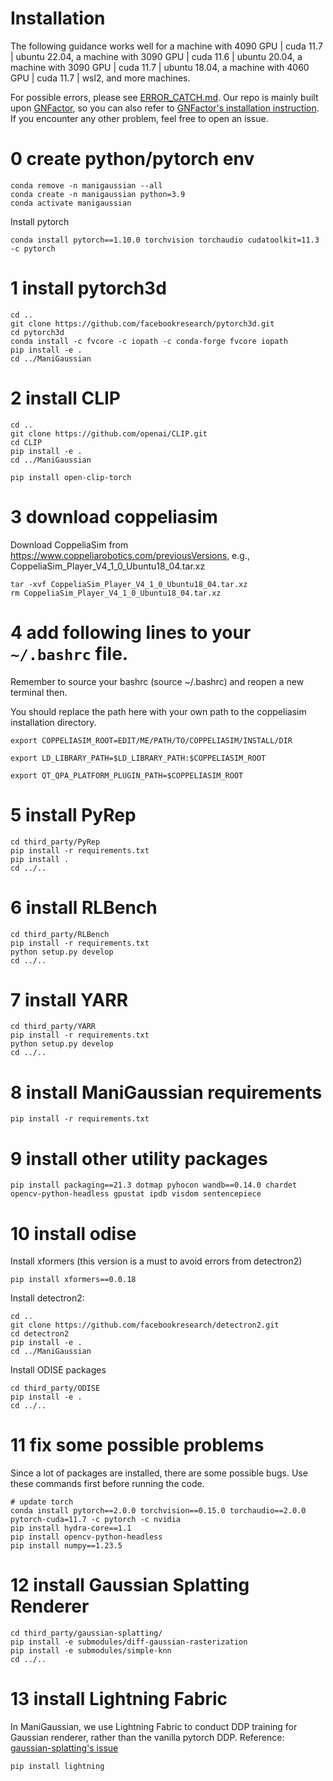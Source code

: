 # Installation

The following guidance works well for a machine with 4090 GPU | cuda 11.7 | ubuntu 22.04, a machine with 3090 GPU | cuda 11.6 | ubuntu 20.04, a machine with 3090 GPU | cuda 11.7 | ubuntu 18.04, a machine with 4060 GPU | cuda 11.7 | wsl2, and more machines.

For possible errors, please see [ERROR_CATCH.md](ERROR_CATCH.md). Our repo is mainly built upon [GNFactor](https://github.com/YanjieZe/GNFactor), so you can also refer to [GNFactor's installation instruction](https://github.com/YanjieZe/GNFactor/blob/main/docs/INSTALL.md). If you encounter any other problem, feel free to open an issue.

# 0 create python/pytorch env
```
conda remove -n manigaussian --all
conda create -n manigaussian python=3.9
conda activate manigaussian
```
Install pytorch
```
conda install pytorch==1.10.0 torchvision torchaudio cudatoolkit=11.3 -c pytorch
```

# 1 install pytorch3d
```
cd ..
git clone https://github.com/facebookresearch/pytorch3d.git
cd pytorch3d
conda install -c fvcore -c iopath -c conda-forge fvcore iopath
pip install -e .
cd ../ManiGaussian
```

# 2 install CLIP
```
cd ..
git clone https://github.com/openai/CLIP.git
cd CLIP
pip install -e .
cd ../ManiGaussian

pip install open-clip-torch
```

# 3 download coppeliasim 
Download CoppeliaSim from https://www.coppeliarobotics.com/previousVersions, e.g., CoppeliaSim_Player_V4_1_0_Ubuntu18_04.tar.xz
```
tar -xvf CoppeliaSim_Player_V4_1_0_Ubuntu18_04.tar.xz
rm CoppeliaSim_Player_V4_1_0_Ubuntu18_04.tar.xz
```

# 4 add following lines to your `~/.bashrc` file. 
Remember to source your bashrc (source ~/.bashrc) and reopen a new terminal then.

You should replace the path here with your own path to the coppeliasim installation directory.
```
export COPPELIASIM_ROOT=EDIT/ME/PATH/TO/COPPELIASIM/INSTALL/DIR

export LD_LIBRARY_PATH=$LD_LIBRARY_PATH:$COPPELIASIM_ROOT

export QT_QPA_PLATFORM_PLUGIN_PATH=$COPPELIASIM_ROOT
```

# 5 install PyRep
```
cd third_party/PyRep
pip install -r requirements.txt
pip install .
cd ../..
```

# 6 install RLBench
```
cd third_party/RLBench
pip install -r requirements.txt
python setup.py develop
cd ../..
```

# 7 install YARR
```
cd third_party/YARR
pip install -r requirements.txt
python setup.py develop
cd ../..
```

# 8 install ManiGaussian requirements
```
pip install -r requirements.txt
```

# 9 install other utility packages
```
pip install packaging==21.3 dotmap pyhocon wandb==0.14.0 chardet opencv-python-headless gpustat ipdb visdom sentencepiece
```

# 10 install odise
Install xformers (this version is a must to avoid errors from detectron2)
```
pip install xformers==0.0.18 
```
Install detectron2:
```
cd ..
git clone https://github.com/facebookresearch/detectron2.git
cd detectron2
pip install -e .
cd ../ManiGaussian
```
Install ODISE packages
```
cd third_party/ODISE
pip install -e .
cd ../..
```

# 11 fix some possible problems
Since a lot of packages are installed, there are some possible bugs. Use these commands first before running the code.
```
# update torch
conda install pytorch==2.0.0 torchvision==0.15.0 torchaudio==2.0.0 pytorch-cuda=11.7 -c pytorch -c nvidia
pip install hydra-core==1.1
pip install opencv-python-headless
pip install numpy==1.23.5
```

# 12 install Gaussian Splatting Renderer
```
cd third_party/gaussian-splatting/
pip install -e submodules/diff-gaussian-rasterization
pip install -e submodules/simple-knn
cd ../..
```

# 13 install Lightning Fabric
In ManiGaussian, we use Lightning Fabric to conduct DDP training for Gaussian renderer, rather than the vanilla pytorch DDP. Reference: [gaussian-splatting's issue](https://github.com/graphdeco-inria/gaussian-splatting/issues/218)
```
pip install lightning
```



